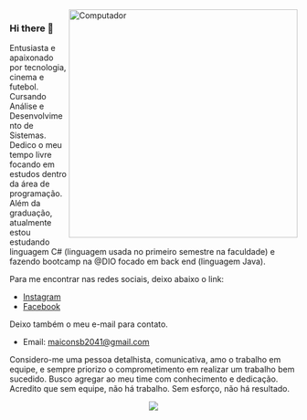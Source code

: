 <img src="https://github.com/julianazanelatto/image_data_science/blob/main/data_science.png" min-width="400px" max-width="400px" width="400px" align="right" alt="Computador">

### Hi there 👋
Entusiasta e apaixonado por tecnologia, cinema e futebol. Cursando Análise e Desenvolvimento de Sistemas.
Dedico o meu tempo livre focando em estudos dentro da área de programação. Além da graduação, atualmente estou estudando linguagem C# (linguagem usada no primeiro semestre na faculdade) e fazendo bootcamp na @DIO focado em back end (linguagem Java). 

Para me encontrar nas redes sociais, deixo abaixo o link:
- [Instagram](instagram.com/maiconsb) </a>
- [Facebook](facebook.com/maiconsb) </a>

Deixo também o meu e-mail para contato. 
- Email: maiconsb2041@gmail.com </a>

Considero-me uma pessoa detalhista, comunicativa, amo o trabalho em equipe, e sempre priorizo o comprometimento em realizar um trabalho bem sucedido. Busco agregar ao meu time com conhecimento e dedicação. Acredito que sem equipe, não há trabalho. Sem esforço, não há resultado.

<p align="center">
<a href="https://github.com/anuraghazra/github-readme-stats">
  <img align="center" src="https://github-readme-stats.vercel.app/api/top-langs/?username=MaiconSB&show_icons=true&layout=compact&theme=dark" />
</a> 
</p>

<!--
**MaiconSB/MaiconSB** is a ✨ _special_ ✨ repository because its `README.md` (this file) appears on your GitHub profile.

Here are some ideas to get you started:

- 🔭 I’m currently working on ...
- 🌱 I’m currently learning ...
- 👯 I’m looking to collaborate on ...
- 🤔 I’m looking for help with ...
- 💬 Ask me about ...
- 📫 How to reach me: ...
- 😄 Pronouns: ...
- ⚡ Fun fact: ...
-->
